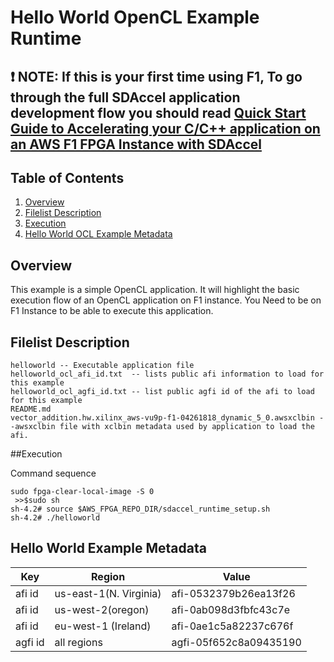 # Hello World OpenCL Example Runtime


## :exclamation:  NOTE: If this is your first time using F1, To go through the full SDAccel application development flow  you should read [Quick Start Guide to Accelerating your C/C++ application on an AWS F1 FPGA Instance with SDAccel](../../../README.md)

## Table of Contents

1. [Overview](#overview)
2. [Filelist Description](#description)
3. [Execution](#execute)
4. [Hello World OCL Example Metadata](#metadata)


<a name="overview"></a>
## Overview

This example is a simple OpenCL application. It will highlight the basic execution flow of an OpenCL application on F1 instance.
You Need to be on F1 Instance to be able to execute this application.

<a name="description"></a>
## Filelist Description

```
helloworld -- Executable application file
helloworld_ocl_afi_id.txt  -- lists public afi information to load for this example
helloworld_ocl_agfi_id.txt -- list public agfi id of the afi to load for this example 
README.md
vector_addition.hw.xilinx_aws-vu9p-f1-04261818_dynamic_5_0.awsxclbin --awsxclbin file with xclbin metadata used by application to load the afi.
```

<a name="execute"></a>
##Execution

Command sequence

```
sudo fpga-clear-local-image -S 0
 >>$sudo sh
sh-4.2# source $AWS_FPGA_REPO_DIR/sdaccel_runtime_setup.sh
sh-4.2# ./helloworld

```

<a name="metadata"></a>
## Hello World Example Metadata

| Key    | Region  |  Value      |
|--------|---------|-------------|
|afi id  | us-east-1(N. Virginia) | afi-0532379b26ea13f26 |
|afi id  | us-west-2(oregon) | afi-0ab098d3fbfc43c7e |
|afi id  | eu-west-1 (Ireland) | afi-0ae1c5a82237c676f |
|agfi id | all regions | agfi-05f652c8a09435190 |




